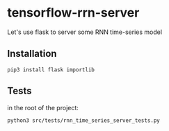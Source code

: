 # tensorflow-rrn-server
Let's use flask to server some RNN time-series model


## Installation

`pip3 install flask importlib`


## Tests

in the root of the project:

`python3 src/tests/rnn_time_series_server_tests.py`
